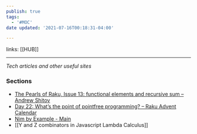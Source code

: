 ```yaml
---
publish: true
tags:
  - '#MOC'
date updated: '2021-07-16T00:18:31-04:00'

---
```


links: [[HUB]]

---

_Tech articles and other useful sites_

### Sections

- [The Pearls of Raku, Issue 13: functional elements and recursive sum – Andrew Shitov](https://andrewshitov.com/2020/09/26/the-pearls-of-raku-issue-13-functional-elements/)
- [Day 22: What’s the point of pointfree programming? – Raku Advent Calendar](https://raku-advent.blog/2020/12/22/draft-whats-the-point-of-point-free-programming/)
- [Nim by Example - Main](https://nim-by-example.github.io/)
- [[Y and Z combinators in Javascript Lambda Calculus]]
